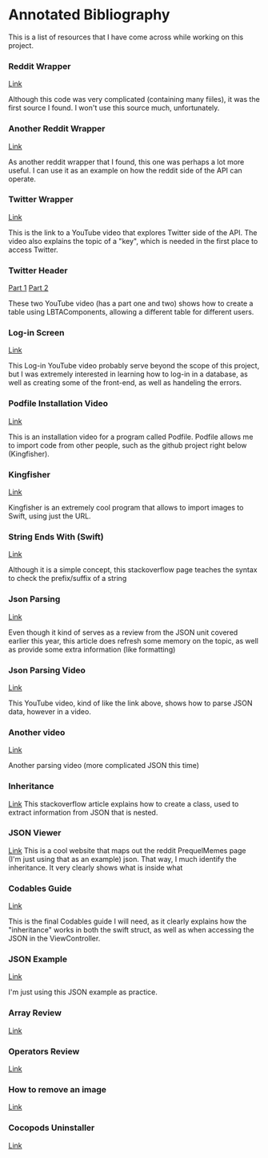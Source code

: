 # Annotated Bibliography

This is a list of resources that I have come across while working on this project.

### Reddit Wrapper

[Link](https://github.com/kishikawakatsumi/reddift)

Although this code was very complicated (containing many fiiles), it was the first source I found. I won't use this source much, unfortunately.


### Another Reddit Wrapper

[Link](https://github.com/sonsongithub/reddift)

As another reddit wrapper that I found, this one was perhaps a lot more useful. I can use it as an example on how the reddit side of the API can operate.



### Twitter Wrapper

[Link](https://www.youtube.com/watch?v=4ixsaChnjnc&t=1059s)

This is the link to a YouTube video that explores Twitter side of the API. The video also explains the topic of a "key", which is needed in the first place to access Twitter.



### Twitter Header

[Part 1](https://www.youtube.com/watch?v=2fcf9yFe944)
[Part 2](https://www.youtube.com/watch?v=9ZCoLepLu0w)

These two YouTube video (has a part one and two) shows how to create a table using  LBTAComponents, allowing a different table for different users.



### Log-in Screen

[Link](https://www.youtube.com/watch?v=1HN7usMROt8&t=4684s)

This Log-in YouTube video probably serve beyond the scope of this project, but I was extremely interested in learning  how to log-in in a database, as well as creating some of the front-end, as well as handeling the errors.



### Podfile Installation Video

[Link](https://www.youtube.com/watch?v=MuMZZtQpB6Y)

This is an installation video for a program called Podfile. Podfile allows me to import code from other people, such as the github project right below (Kingfisher).



### Kingfisher
[Link](https://github.com/onevcat/Kingfisher)

Kingfisher is an extremely cool program that allows to import images to Swift, using just the URL.


### String Ends With (Swift)

[Link](https://stackoverflow.com/questions/32967445/how-to-check-what-a-string-starts-with-prefix-or-ends-with-suffix-in-swift)

Although it is a simple concept, this stackoverflow page teaches the syntax to check the prefix/suffix of a string



### Json Parsing
[Link](https://www.avanderlee.com/swift/json-parsing-decoding/)

Even though it kind of serves as a review from the JSON unit covered earlier this year, this article does refresh some memory on the topic, as well as provide some extra information (like formatting)


### Json Parsing Video
[Link](https://www.youtube.com/watch?v=XZS-eeO9YoU)

This YouTube video, kind of like the link above, shows how to parse JSON data, however in a video.

### Another video

[Link](https://www.youtube.com/watch?v=ga0JaI9rgFY)

Another parsing video (more complicated JSON this time)



### Inheritance
[Link](https://stackoverflow.com/questions/47721161/swift-4-nested-json-struct-codable)
This stackoverflow article explains how to create a class, used to extract information from JSON that is nested.


 ### JSON Viewer
 [Link](http://jsonviewer.stack.hu/#http://www.reddit.com/r/PrequelMemes/.json)
 This is a cool website that maps out the reddit PrequelMemes page (I'm just using that as an example) json. That way, I much identify the inheritance. It very clearly shows what is inside what
 
 
 ###   Codables Guide
 [Link](https://medium.com/flawless-app-stories/json-parsing-with-codable-in-swift-4bc516d99d8c)
 
 This is the final Codables guide I will need, as it clearly explains how the "inheritance" works in both the swift struct, as well as when accessing the JSON in the ViewController.
 
 
 ### JSON Example
 [Link](https://hackersandslackers.com/extract-data-from-complex-json-python/)
 
 I'm just using this JSON example as practice.



### Array Review

[Link](https://stackoverflow.com/questions/31623505/creating-array-of-dictionary-in-swift)


### Operators Review
[Link](https://www.tutorialspoint.com/swift/swift_logical_operators.htm)


### How to remove an image
[Link](https://iflexus.wordpress.com/2011/04/05/removing-image-from-uiimageview/)



### Cocopods Uninstaller
[Link](https://medium.com/app-makers/how-to-remove-cocoapods-from-xcode-project-5166c19152)

